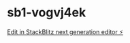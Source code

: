 # sb1-vogvj4ek

[Edit in StackBlitz next generation editor ⚡️](https://stackblitz.com/~/github.com/senecadatabase/sb1-vogvj4ek)